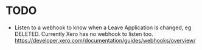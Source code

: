 # TODO

* Listen to a webhook to know when a Leave Application is changed, eg DELETED. Currently Xero has no webhook to listen too. https://developer.xero.com/documentation/guides/webhooks/overview/
